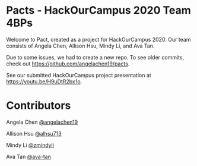 # Pacts - HackOurCampus 2020 Team 4BPs
Welcome to Pact, created as a project for HackOurCampus 2020. Our team consists of Angela Chen, Allison Hsu, Mindy Li, and Ava Tan.

Due to some issues, we had to create a new repo. To see older commits, check out https://github.com/angelachen19/pacts.

See our submitted HackOurCampus project presentation at https://youtu.be/H9uDtR2bx1o.

# Contributors
Angela Chen [@angelachen19](github.com/angelachen19)

Allison Hsu [@alhsu713](github.com/alhsu7131)

Mindy Li [@zmindyli](github.com/zmindyli)

Ava Tan [@ava-tan](github.com/ava-tan)
